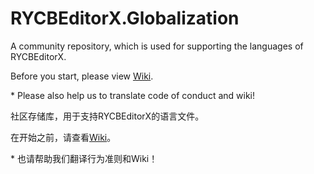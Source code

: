 # RYCBEditorX.Globalization
A community repository, which is used for supporting the languages of RYCBEditorX.

Before you start, please view [Wiki](https://github.com/RYCBStudio/RYCBEditorX.Globalization/wiki).

\* Please also help us to translate code of conduct and wiki!

社区存储库，用于支持RYCBEditorX的语言文件。

在开始之前，请查看[Wiki](https://github.com/RYCBStudio/RYCBEditorX.Globalization/wiki)。

\* 也请帮助我们翻译行为准则和Wiki！
